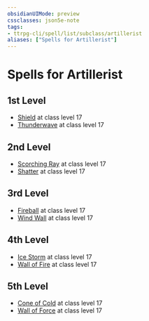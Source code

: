 ```yaml
---
obsidianUIMode: preview
cssclasses: json5e-note
tags:
- ttrpg-cli/spell/list/subclass/artillerist
aliases: ["Spells for Artillerist"]
---
```

# Spells for Artillerist

## 1st Level

- [Shield](3-Mechanics/CLI/spells/shield.md "PHB") at class level 17
- [Thunderwave](3-Mechanics/CLI/spells/thunderwave.md "PHB") at class level 17

## 2nd Level

- [Scorching Ray](3-Mechanics/CLI/spells/scorching-ray.md "PHB") at class level 17
- [Shatter](3-Mechanics/CLI/spells/shatter.md "PHB") at class level 17

## 3rd Level

- [Fireball](3-Mechanics/CLI/spells/fireball.md "PHB") at class level 17
- [Wind Wall](3-Mechanics/CLI/spells/wind-wall.md "PHB") at class level 17

## 4th Level

- [Ice Storm](3-Mechanics/CLI/spells/ice-storm.md "PHB") at class level 17
- [Wall of Fire](3-Mechanics/CLI/spells/wall-of-fire.md "PHB") at class level 17

## 5th Level

- [Cone of Cold](3-Mechanics/CLI/spells/cone-of-cold.md "PHB") at class level 17
- [Wall of Force](3-Mechanics/CLI/spells/wall-of-force.md "PHB") at class level 17